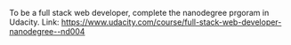 To be a full stack web developer, complete the nanodegree prgoram in Udacity.
Link: https://www.udacity.com/course/full-stack-web-developer-nanodegree--nd004